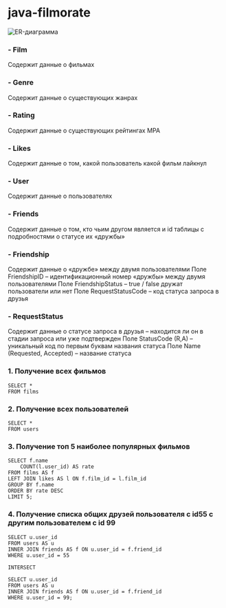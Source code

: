 # java-filmorate

![ER-диаграмма](https://github.com/GoryachayaG/java-filmorate/raw/assets/images/ERдиаграмма.png)


### - Film

Содержит данные о фильмах

### - Genre

Содержит данные о существующих жанрах

### - Rating

Содержит данные о существующих рейтингах МРА

### - Likes

Содержит данные о том, какой пользователь какой фильм лайкнул

### - User

Содержит данные о пользователях

### - Friends

Содержит данные о том, кто чьим другом является и id таблицы с подробностями о статусе их «дружбы»

### - Friendship

Содержит данные о «дружбе» между двумя пользователями
Поле FriendshipID – идентификационный номер «дружбы» между двумя пользователями
Поле FriendshipStatus – true / false дружат пользователи или нет
Поле RequestStatusCode – код статуса запроса в друзья

### - RequestStatus

Содержит данные о статусе запроса в друзья – находится ли он в стадии запроса или уже подтвержден
Поле StatusCode (R,A) – уникальный код по первым буквам названия статуса
Поле Name (Requested, Accepted) – название статуса




### 1. Получение всех фильмов
```
SELECT *
FROM films
```

### 2. Получение всех пользователей
```
SELECT *
FROM users
```

### 3. Получение топ 5 наиболее популярных фильмов
```
SELECT f.name
	COUNT(l.user_id) AS rate
FROM films AS f
LEFT JOIN likes AS l ON f.film_id = l.film_id
GROUP BY f.name
ORDER BY rate DESC
LIMIT 5;
```
 
### 4. Получение списка общих друзей пользователя с id55 с другим пользователем с id 99
```
SELECT u.user_id
FROM users AS u
INNER JOIN friends AS f ON u.user_id = f.friend_id
WHERE u.user_id = 55

INTERSECT

SELECT u.user_id
FROM users AS u
INNER JOIN friends AS f ON u.user_id = f.friend_id
WHERE u.user_id = 99;
```
